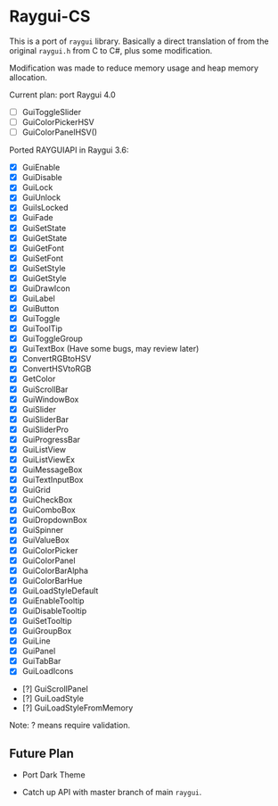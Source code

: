 # Raygui-CS

This is a port of `raygui` library. Basically a direct translation of from the original `raygui.h` from C to C#, plus some modification.

Modification was made to reduce memory usage and heap memory allocation.

Current plan: port Raygui 4.0

- [ ] GuiToggleSlider
- [ ] GuiColorPickerHSV
- [ ] GuiColorPanelHSV()

Ported RAYGUIAPI in Raygui 3.6:

- [x] GuiEnable
- [x] GuiDisable
- [x] GuiLock
- [x] GuiUnlock
- [x] GuiIsLocked
- [x] GuiFade
- [x] GuiSetState
- [x] GuiGetState
- [x] GuiGetFont
- [x] GuiSetFont
- [x] GuiSetStyle
- [x] GuiGetStyle
- [x] GuiDrawIcon
- [x] GuiLabel
- [x] GuiButton
- [x] GuiToggle
- [x] GuiToolTip
- [x] GuiToggleGroup
- [x] GuiTextBox (Have some bugs, may review later)
- [x] ConvertRGBtoHSV
- [x] ConvertHSVtoRGB
- [x] GetColor
- [x] GuiScrollBar
- [x] GuiWindowBox
- [x] GuiSlider
- [x] GuiSliderBar
- [x] GuiSliderPro
- [x] GuiProgressBar
- [x] GuiListView
- [x] GuiListViewEx
- [x] GuiMessageBox
- [x] GuiTextInputBox
- [x] GuiGrid
- [x] GuiCheckBox
- [x] GuiComboBox
- [x] GuiDropdownBox
- [x] GuiSpinner
- [x] GuiValueBox
- [x] GuiColorPicker
- [x] GuiColorPanel
- [x] GuiColorBarAlpha
- [x] GuiColorBarHue
- [x] GuiLoadStyleDefault
- [x] GuiEnableTooltip
- [x] GuiDisableTooltip
- [x] GuiSetTooltip
- [x] GuiGroupBox
- [x] GuiLine
- [x] GuiPanel
- [x] GuiTabBar
- [x] GuiLoadIcons
- [?] GuiScrollPanel
- [?] GuiLoadStyle
- [?] GuiLoadStyleFromMemory

Note: ? means require validation.

## Future Plan

- Port Dark Theme

- Catch up API with master branch of main `raygui`.